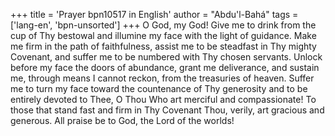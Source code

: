 +++
title = 'Prayer bpn10517 in English'
author = "Abdu'l-Bahá"
tags = ['lang-en', 'bpn-unsorted']
+++
O God, my God!  Give me to drink from the cup of Thy bestowal and illumine my face with the light of guidance.  Make me firm in the path of faithfulness, assist me to be steadfast in Thy mighty Covenant, and suffer me to be numbered with Thy chosen servants.  Unlock before my face the doors of abundance, grant me deliverance, and sustain me, through means I cannot reckon, from the treasuries of heaven.  Suffer me to turn my face toward the countenance of Thy generosity and to be entirely devoted to Thee, O Thou Who art merciful and compassionate!  To those that stand fast and firm in Thy Covenant Thou, verily, art gracious and generous.  All praise be to God, the Lord of the worlds!
